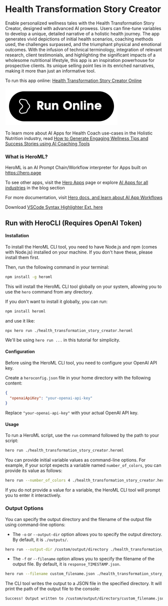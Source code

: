 # Health Transformation Story Creator

Enable personalized wellness tales with the Health Transformation Story Creator, designed with advanced AI prowess. Users can fine-tune variables to develop a unique, detailed narrative of a holistic health journey. The app generates vivid depictions of initial health scenarios, coaching methods used, the challenges surpassed, and the triumphant physical and emotional outcomes. With the infusion of technical terminology, integration of relevant research, client testimonials, and highlighting the significant impacts of a wholesome nutritional lifestyle, this app is an inspiration powerhouse for prospective clients. Its unique selling point lies in its enriched narratives, making it more than just an informative tool.

To run this app online: [Health Transformation Story Creator Online](https://hero.page/app/health-transformation-story-creator-ai-crafted-personal-wellness-chronicles/eOC44ko67eTfPmElTujt)

[![Run Health Transformation Story Creator Online](/assets/run.svg)](https://hero.page/app/health-transformation-story-creator-ai-crafted-personal-wellness-chronicles/eOC44ko67eTfPmElTujt)

To learn more about AI Apps for Health Coach use-cases in the Holistic Nutrition industry, read [How to Generate Engaging Wellness Tips and Success Stories using AI Coaching Tools](https://hero.page/blog/ai/holistic-nutrition/how-to-generate-engaging-wellness-tips-and-success-stories-using-ai-coaching-tools/170980)

### What is HeroML?
HeroML is an AI Prompt Chain/Workflow interpreter for Apps built on https://hero.page 

To see other apps, visit the [Hero Apps](https://hero.page/apps) page or explore [AI Apps for all industries](https://hero.page/blog) in the blog section

For more documentation, visit [Hero docs, and learn about AI App Workflows](https://hero.page/tutorials/introduction-to-heroml)

Download [VSCode Syntax Highlighter Ext. here](https://marketplace.visualstudio.com/items?itemName=hero-page.heroml)

## Run with HeroCLI (Requires OpenAI Token)

#### Installation

To install the HeroML CLI tool, you need to have Node.js and npm (comes with Node.js) installed on your machine. If you don't have these, please install them first. 

Then, run the following command in your terminal:

```bash
npm install -g heroml
```

This will install the HeroML CLI tool globally on your system, allowing you to use the `hero` command from any directory.

If you don't want to install it globally, you can run:

```bash
npm install heroml
```

and use it like:

```bash
npx hero run ./health_transformation_story_creator.heroml
```

We'll be using `hero run ...` in this tutorial for simplicity.

#### Configuration

Before using the HeroML CLI tool, you need to configure your OpenAI API key. 

Create a `heroconfig.json` file in your home directory with the following content:

```json
{
  "openaiApiKey": "your-openai-api-key"
}
```

Replace `"your-openai-api-key"` with your actual OpenAI API key.

#### Usage

To run a HeroML script, use the `run` command followed by the path to your script:

```bash
hero run ./health_transformation_story_creator.heroml
```

You can provide initial variable values as command-line options. For example, if your script expects a variable named `number_of_colors`, you can provide its value as follows:

```bash
hero run --number_of_colors 4 ./health_transformation_story_creator.heroml
```

If you do not provide a value for a variable, the HeroML CLI tool will prompt you to enter it interactively.

### Output Options

You can specify the output directory and the filename of the output file using command-line options:

- The `-o` or `--output-dir` option allows you to specify the output directory. By default, it is `./outputs/`.

```bash
hero run --output-dir /custom/output/directory ./health_transformation_story_creator.heroml
```

- The `-f` or `--filename` option allows you to specify the filename of the output file. By default, it is `response_TIMESTAMP.json`.

```bash
hero run --filename custom_filename.json ./health_transformation_story_creator.heroml
```

The CLI tool writes the output to a JSON file in the specified directory. It will print the path of the output file to the console:

```bash
Success! Output written to /custom/output/directory/custom_filename.json
```

